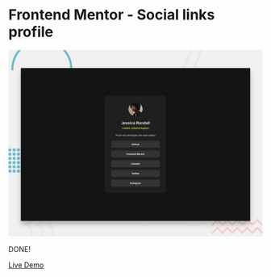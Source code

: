 # Frontend Mentor - Social links profile

![Design preview for the Social links profile coding challenge](./design/desktop-preview.jpg)

DONE!

[Live Demo](https://marioa96.github.io/webChallenge_02/)
